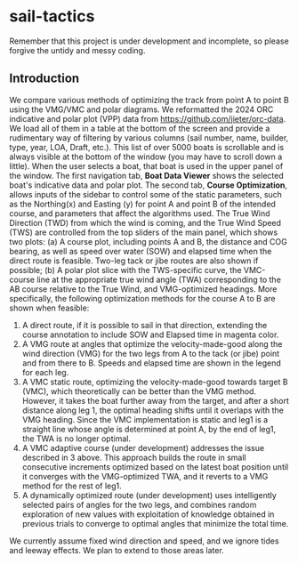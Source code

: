# sail-tactics

Remember that this project is under development and incomplete, so please forgive the untidy and messy coding. 

## Introduction
We compare various methods of optimizing the track from point A to point B using the VMG/VMC and polar diagrams. 
We reformatted the 2024 ORC indicative and polar plot (VPP) data from https://github.com/jieter/orc-data. We load all of them in a table at the bottom of the screen and provide a rudimentary way of filtering by various columns (sail number, name, builder, type, year, LOA, Draft, etc.). This list of over 5000 boats is scrollable and is always visible at the bottom of the window (you may have to scroll down a little). When the user selects a boat, that boat is used in the upper panel of the window.
The first navigation tab, **Boat Data Viewer** shows the selected boat's indicative data and polar plot.
The second tab, **Course Optimization**, allows inputs of the sidebar to control some of the static parameters, such as the Northing(x) and Easting (y) for point A and point B of the intended course, and parameters that affect the algorithms used. The True Wind Direction (TWD) from which the wind is coming, and the True Wind Speed (TWS) are controlled from the top sliders of the main panel, which shows two plots: (a) A course plot, including points A and B, the distance and COG bearing, as well as speed over water (SOW) and elapsed time when the direct route is feasible. Two-leg tack or jibe routes are also shown if possible; (b) A polar plot slice with the TWS-specific curve, the VMC-course line at the appropriate true wind angle (TWA) corresponding to the AB course relative to the True Wind, and VMG-optimized headings.
More specifically, the following optimization methods for the course A to B are shown when feasible:
1. A direct route, if it is possible to sail in that direction, extending the course annotation to include SOW and Elapsed time in magenta color.
2. A VMG route at angles that optimize the velocity-made-good along the wind direction (VMG) for the two legs from A to the tack (or jibe) point and from there to B. Speeds and elapsed time are shown in the legend for each leg.
3. A VMC static route, optimizing the velocity-made-good towards target B (VMC), which theoretically can be better than the VMG method. However, it takes the boat further away from the target, and after a short distance along leg 1, the optimal heading shifts until it overlaps with the VMG heading. Since the VMC implementation is static and leg1 is a straight line whose angle is determined at point A, by the end of leg1, the TWA is no longer optimal.
4. A VMC adaptive course (under development) addresses the issue described in 3 above. This approach builds the route in small consecutive increments optimized based on the latest boat position until it converges with the VMG-optimized TWA, and it reverts to a VMG method for the rest of leg1.  
5. A dynamically optimized route (under development) uses intelligently selected pairs of angles for the two legs, and combines random exploration of new values with exploitation of knowledge obtained in previous trials to converge to optimal angles that minimize the total time.

We currently assume fixed wind direction and speed, and we ignore tides and leeway effects. We plan to extend to those areas later.

